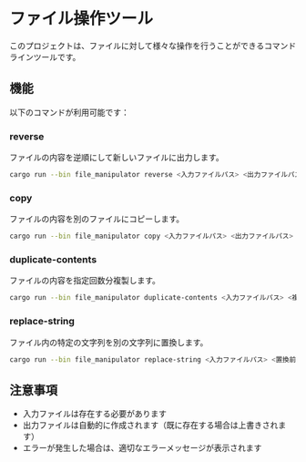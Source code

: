 # ファイル操作ツール

このプロジェクトは、ファイルに対して様々な操作を行うことができるコマンドラインツールです。

## 機能

以下のコマンドが利用可能です：

### reverse
ファイルの内容を逆順にして新しいファイルに出力します。

```bash
cargo run --bin file_manipulator reverse <入力ファイルパス> <出力ファイルパス>
```

### copy
ファイルの内容を別のファイルにコピーします。

```bash
cargo run --bin file_manipulator copy <入力ファイルパス> <出力ファイルパス>
```

### duplicate-contents
ファイルの内容を指定回数分複製します。

```bash
cargo run --bin file_manipulator duplicate-contents <入力ファイルパス> <複製回数>
```

### replace-string
ファイル内の特定の文字列を別の文字列に置換します。

```bash
cargo run --bin file_manipulator replace-string <入力ファイルパス> <置換前の文字列> <置換後の文字列>
```

## 注意事項

- 入力ファイルは存在する必要があります
- 出力ファイルは自動的に作成されます（既に存在する場合は上書きされます）
- エラーが発生した場合は、適切なエラーメッセージが表示されます
